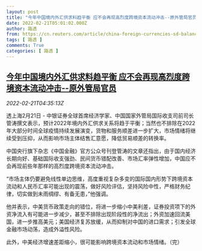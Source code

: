 ```yaml
---
layout: post
title: "今年中国境内外汇供求料趋平衡 应不会再现高烈度跨境资本流动冲击--原外管局官员"
date: 2022-02-21T05:01:02.000Z
author: 路透
from: https://cn.reuters.com/article/china-foreign-currencies-sd-balance-0221-idCNKBS2KQ097
tags: [ 路透 ]
comments: True
categories: [ 路透 ]
---
```

<!--1645419662000-->
[今年中国境内外汇供求料趋平衡 应不会再现高烈度跨境资本流动冲击--原外管局官员](https://cn.reuters.com/article/china-foreign-currencies-sd-balance-0221-idCNKBS2KQ097)
------

<div>
<div><i>2022-02-21T04:35:13Z</i></div><p>透上海2月21日 - 中银证券全球首席经济学家、中国国家外管局国际收支司前司长管涛撰文表示，预计2022年境内外汇供求关系将趋于平衡；当然也不排除在2022年大部分时间全球疫情持续发展演变，货物和服务顺差进一步扩大，市场情绪将继续受到压抑，从而影响市场主体结售汇意愿，降低贸易顺差的转换率。</p><p>中国央行旗下杂志《中国金融》官方公众号刊登管涛的文章还指出，由于国内经济长期向好、基础国际收支强劲、民间货币错配改善、市场汇率弹性增加，中国应不会再现前些年那样的高烈度跨境资本流动冲击。</p><p>“市场主体仍要避免线性单边思维，高度重视复杂多变的国际国内形势下跨境资本流动和人民币汇率可能出现的震荡，做好风险评估，坚持风险中性，严格财务纪律，切实做到未雨绸缪、有备无患，”他强调。</p><p>他并表示，中美货币政策走向的错位，将进一步缩小中美利差，证券投资项下的外资净流入有可能进一步减少，甚至不排除出现阶段性的净流出；外资加速回流美国，进一步推高美元；美国经济复苏放缓，从而抑制对中国的进口需求；引发全球金融市场动荡，造成外溢性风险。</p><p>此外，中美经济增速差距缩小，很可能影响跨境资本流动和市场情绪。（完）</p>
</div>
